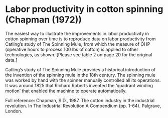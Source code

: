 # Labor productivity in cotton spinning (Chapman (1972))

The easiest way to illustrate the improvements in labor productivity in cotton spinning over time is to reproduce data on labor productivity from Catling’s study of The Spinning Mule, from which the measure of OHP (operative hours to process 100 lbs of cotton) is applied to other technologies, as shown. [Please see table 2 on page 20 for the original data.]

Catling’s study of The Spinning Mule provides a historical introduction of the invention of the spinning mule in the 18th century. The spinning mule was worked by hand with the spinner manually controlled all its operations. It was around 1825 that Richard Roberts invented the ‘quadrant winding motion’ that enabled the machine to operate automatically.

Full reference: Chapman, S.D., 1987. The cotton industry in the industrial revolution. In The Industrial Revolution A Compendium (pp. 1-64). Palgrave, London.
